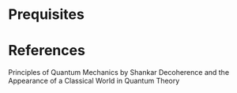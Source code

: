 # Prequisites

# References
Principles of Quantum Mechanics by Shankar
Decoherence and the Appearance of a Classical World in Quantum Theory